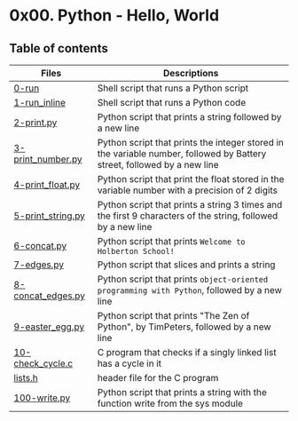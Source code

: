 # 0x00. Python - Hello, World

## Table of contents
Files | Descriptions
----- | ------------
[0-run](./0-run) | Shell script that runs a Python script
[1-run_inline](./1-run_inline) | Shell script that runs a Python code
[2-print.py](./2-print.py) | Python script that prints a string followed by a new line
[3-print_number.py](./3-print_number.py) | Python script that prints the integer stored in the variable number, followed by Battery street, followed by a new line
[4-print_float.py](./4-print_float.py) | Python script that print the float stored in the variable number with a precision of 2 digits
[5-print_string.py](./5-print_string.py) | Python script that prints a string 3 times and the first 9 characters of the string, followed by a new line
[6-concat.py](./6-concat.py) | Python script that prints `Welcome to Holberton School!`
[7-edges.py](./7-edges.py) | Python script that slices and prints a string
[8-concat_edges.py](./8-concat_edges.py) | Python script that prints `object-oriented programming with Python`, followed by a new line
[9-easter_egg.py](./9-easter_egg.py) | Python script that prints "The Zen of Python", by TimPeters, followed by a new line
[10-check_cycle.c](./10-check_cycle.c) | C program that checks if a singly linked list has a cycle in it
[lists.h](./lists.h) | header file for the C program
[100-write.py](./100-write.py) | Python script that prints a string with the function write from the sys module
